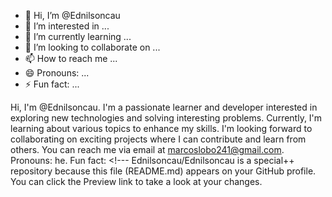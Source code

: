 - 👋 Hi, I’m @Ednilsoncau
- 👀 I’m interested in ...
- 🌱 I’m currently learning ...
- 💞️ I’m looking to collaborate on ...
- 📫 How to reach me ...
- 😄 Pronouns: ...
- ⚡ Fun fact: ...

<!---
Ednilsoncau/Ednilsoncau is a ✨ special ✨ repository because its `README.md` (this file) appears on your GitHub profile.
You can click the Preview link to take a look at your changes.
--->
Hi, I'm @Ednilsoncau. I'm a passionate learner and developer interested in exploring new technologies and solving interesting problems. Currently, I'm learning about various topics to enhance my skills. I'm looking forward to collaborating on exciting projects where I can contribute and learn from others. You can reach me via email at marcoslobo241@gmail.com. Pronouns: he. Fun fact: <!--- Ednilsoncau/Ednilsoncau is a special++ repository because this file (README.md) appears on your GitHub profile. You can click the Preview link to take a look at your changes.
